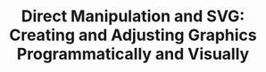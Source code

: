 ---
title: "Direct Manipulation and SVG: Creating and Adjusting Graphics Programmatically and Visually"
authors: Ian C. McCormack, Chris Johnson
type: Demonstration
category: artifact
conf: FabLearn
in: "FabLearn: Making as Resistance and Resilience"
year: 2020
month: October
dates: 10-11
---